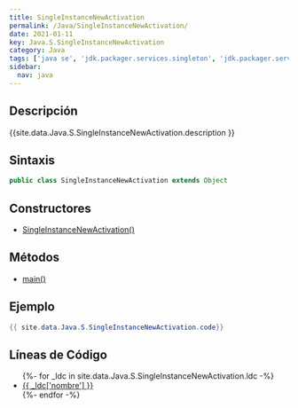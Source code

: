 ```yaml
---
title: SingleInstanceNewActivation
permalink: /Java/SingleInstanceNewActivation/
date: 2021-01-11
key: Java.S.SingleInstanceNewActivation
category: Java
tags: ['java se', 'jdk.packager.services.singleton', 'jdk.packager.services', 'clase java', 'Java 1.0']
sidebar: 
  nav: java
---
```


## Descripción
{{site.data.Java.S.SingleInstanceNewActivation.description }}

## Sintaxis
~~~java
public class SingleInstanceNewActivation extends Object
~~~

## Constructores
* [SingleInstanceNewActivation()](/Java/SingleInstanceNewActivation/SingleInstanceNewActivation/)

## Métodos
* [main()](/Java/SingleInstanceNewActivation/main)

## Ejemplo
~~~java
{{ site.data.Java.S.SingleInstanceNewActivation.code}}
~~~

## Líneas de Código
<ul>
{%- for _ldc in site.data.Java.S.SingleInstanceNewActivation.ldc -%}
   <li>
       <a href="{{_ldc['url'] }}">{{ _ldc['nombre'] }}</a>
   </li>
{%- endfor -%}
</ul>

